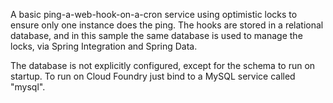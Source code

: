 A basic ping-a-web-hook-on-a-cron service using optimistic locks to
ensure only one instance does the ping. The hooks are stored in a
relational database, and in this sample the same database is used to
manage the locks, via Spring Integration and Spring Data.

The database is not explicitly configured, except for the schema to
run on startup. To run on Cloud Foundry just bind to a MySQL service
called "mysql".
